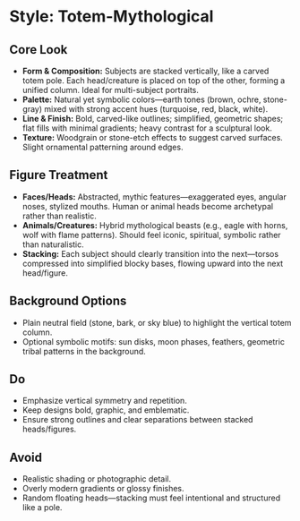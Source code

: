 # Style: Totem-Mythological

## Core Look
- **Form & Composition:** Subjects are stacked vertically, like a carved totem pole. Each head/creature is placed on top of the other, forming a unified column. Ideal for multi-subject portraits.  
- **Palette:** Natural yet symbolic colors—earth tones (brown, ochre, stone-gray) mixed with strong accent hues (turquoise, red, black, white).  
- **Line & Finish:** Bold, carved-like outlines; simplified, geometric shapes; flat fills with minimal gradients; heavy contrast for a sculptural look.  
- **Texture:** Woodgrain or stone-etch effects to suggest carved surfaces. Slight ornamental patterning around edges.  

## Figure Treatment
- **Faces/Heads:** Abstracted, mythic features—exaggerated eyes, angular noses, stylized mouths. Human or animal heads become archetypal rather than realistic.  
- **Animals/Creatures:** Hybrid mythological beasts (e.g., eagle with horns, wolf with flame patterns). Should feel iconic, spiritual, symbolic rather than naturalistic.  
- **Stacking:** Each subject should clearly transition into the next—torsos compressed into simplified blocky bases, flowing upward into the next head/figure.  

## Background Options
- Plain neutral field (stone, bark, or sky blue) to highlight the vertical totem column.  
- Optional symbolic motifs: sun disks, moon phases, feathers, geometric tribal patterns in the background.  

## Do
- Emphasize vertical symmetry and repetition.  
- Keep designs bold, graphic, and emblematic.  
- Ensure strong outlines and clear separations between stacked heads/figures.  

## Avoid
- Realistic shading or photographic detail.  
- Overly modern gradients or glossy finishes.  
- Random floating heads—stacking must feel intentional and structured like a pole.  
